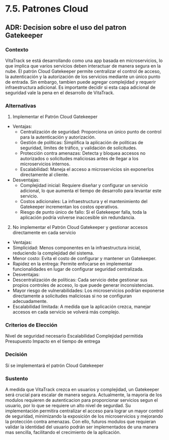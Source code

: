 # 7.5. Patrones Cloud

## ADR: Decision sobre el uso del patron Gatekeeper

### Contexto
VitaTrack se está desarrollando como una app basada en microservicios, lo que implica que varios servicios deben interactuar de manera segura en la nube. El patrón Cloud Gatekeeper permite centralizar el control de acceso, la autenticación y la autorización de los servicios mediante un único punto de entrada. Sin embargo, tambien puede agregar complejidad y requerir infraestructura adicional. Es importante decidir si esta capa adicional de seguridad vale la pena en el desarrollo de VitaTrack.

### Alternativas
1. Implementar el Patrón Cloud Gatekeeper
- Ventajas:
  - Centralización de seguridad: Proporciona un único punto de control para la autenticación y autorización.
  - Gestión de políticas: Simplifica la aplicación de políticas de seguridad, límites de tráfico, y validación de solicitudes.
  - Protección contra amenazas: Detecta y bloquea accesos no autorizados o solicitudes maliciosas antes de llegar a los microservicios internos.
  - Escalabilidad: Maneja el acceso a microservicios sin exponerlos directamente al cliente.
- Desventajas:
  - Complejidad inicial: Requiere diseñar y configurar un servicio adicional, lo que aumenta el tiempo de desarrollo para levantar este servicio.
  - Costos adicionales: La infraestructura y el mantenimiento del Gatekeeper incrementan los costos operativos.
  - Riesgo de punto único de fallo: Si el Gatekeeper falla, toda la aplicación podría volverse inaccesible sin redundancia.
2. No implementar el Patrón Cloud Gatekeeper y gestionar accesos directamente en cada servicio
- Ventajas:
 - Simplicidad: Menos componentes en la infraestructura inicial, reduciendo la complejidad del sistema.
 - Menor costo: Evita el costo de configurar y mantener un Gatekeeper.
 - Rapidez en la entrega: Permite enfocarse en implementar funcionalidades en lugar de configurar seguridad centralizada.
- Desventajas:
 - Descentralización de políticas: Cada servicio debe gestionar sus propios controles de acceso, lo que puede generar inconsistencias.
 - Mayor riesgo de vulnerabilidades: Los microservicios podrían exponerse directamente a solicitudes maliciosas si no se configuran adecuadamente.
 - Escalabilidad limitada: A medida que la aplicación crezca, manejar accesos en cada servicio se volverá más complejo.

### Criterios de Elección
Nivel de seguridad necesario
Escalabilidad
Complejidad permitida
Presupuesto 
Impacto en el tiempo de entrega

### Decisión
Sí se implementará el patrón Cloud Gatekeeper

### Sustento
A medida que VitaTrack crezca en usuarios y complejidad, un Gatekeeper será crucial para escalar de manera segura. Actualmente, la mayoria de los modulos requieren de autenticacion para proporcionar servicios segun el usuario, por lo que se requiere un alto nivel de segurdad. Su implementación permitira centralizar el acceso para lograr un mayor control de seguridad, minimizando la exposición de los microservicios y mejorando la protección contra amenazas. Con ello, futuros modulos que requieran validar la identidad del usuario podrán ser implementados de una manera mas sencilla, facilitando el crecimiento de la aplicación.

